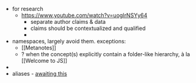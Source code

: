 - for research
	- https://www.youtube.com/watch?v=uogIrNSYy64
		- separate author claims & data
		- claims should be contextualized and qualified
		-
- namespaces, largely avoid them.  exceptions:
	- [[Metanotes]]
	- ? when the concept(s) explicitly contain a folder-like hierarchy, à la [[Welcome to JS]]
-
- aliases - [awaiting this](https://discuss.logseq.com/t/hide-aliases-circles-in-graph-view/5455/6)